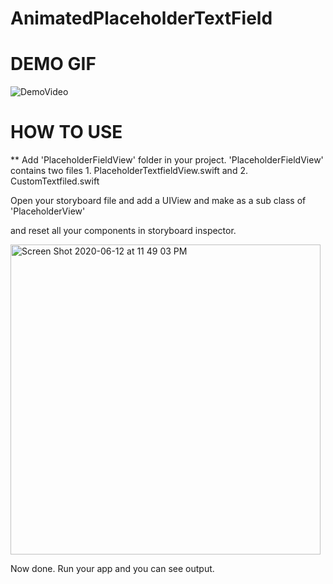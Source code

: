 # AnimatedPlaceholderTextField


# DEMO GIF
![DemoVideo](https://user-images.githubusercontent.com/2304583/84548762-b5d0f200-ad06-11ea-9e7d-cff37e263e5d.gif)

# HOW TO USE
 ** Add 'PlaceholderFieldView' folder in your project. 'PlaceholderFieldView' contains two files 1. PlaceholderTextfieldView.swift and 2. CustomTextfiled.swift

Open your storyboard file and add a UIView and make as a sub class of 'PlaceholderView'


and reset all your components in storyboard inspector.

<img width="496" alt="Screen Shot 2020-06-12 at 11 49 03 PM" src="https://user-images.githubusercontent.com/2304583/84549280-e9f8e280-ad07-11ea-8afe-e456108eb327.png">

Now done. Run your app and you can see output.
